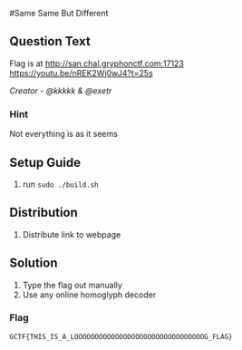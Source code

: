 #Same Same But Different

## Question Text
Flag is at http://san.chal.gryphonctf.com:17123
https://youtu.be/nREK2Wj0wJ4?t=25s

*Creator - @kkkkk & @exetr*

### Hint
Not everything is as it seems

## Setup Guide
1. run `sudo ./build.sh`

## Distribution
1. Distribute link to webpage

## Solution
1. Type the flag out manually
2. Use any online homoglyph decoder
### Flag
`GCTF{THIS_IS_A_LOOOOOOOOOOOOOOOOOOOOOOOOOOOOOOOOG_FLAG}`